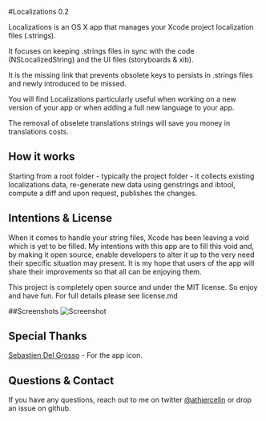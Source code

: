 #Localizations 0.2

Localizations is an OS X app that manages your Xcode project localization files (.strings).

It focuses on keeping .strings files in sync with the code (NSLocalizedString) and the UI files (storyboards & xib). 

It is the missing link that prevents obsolete keys to persists in .strings files and newly introduced to be missed.

You will find Localizations particularly useful when working on a new version of your app or when adding a full new language to your app.

The removal of obselete translations strings will save you money in translations costs.
 
## How it works
Starting from a root folder - typically the project folder - it collects existing localizations data, re-generate new data using genstrings and ibtool, compute a diff and upon request, publishes the changes.

## Intentions & License
When it comes to handle your string files, Xcode has been leaving a void which is yet to be filled.
My intentions with this app are to fill this void and, by making it open source, enable developers to alter it up to the very need their specific situation may present. It is my hope that users of the app will share their improvements so that all can be enjoying them.

This project is completely open source and under the MIT license. So enjoy and have fun. For full details please see license.md

##Screenshots
![Screenshot](https://github.com/athiercelin/Localizations/blob/master/Screenshots/localization-0.1-4.png?raw=true)

## Special Thanks
[Sebastien Del Grosso](http://sebastiendelgrosso.myportfolio.com) - For the app icon.

## Questions & Contact
If you have any questions, reach out to me on twitter [@athiercelin](https://twitter.com/athiercelin) or drop an issue on github.
